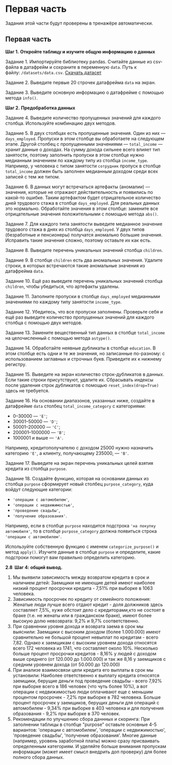 # Первая часть

Задания этой части будут проверены в тренажёре автоматически.

## Первая часть

**Шаг 1.** **Откройте таблицу и изучите общую информацию о данных**

Задание 1. Импортируйте библиотеку pandas. Считайте данные из csv-файла в датафрейм и сохраните в переменную `data`. Путь к файлу: `/datasets/data.csv`. [Скачать датасет](https://code.s3.yandex.net/datasets/data.csv)

Задание 2. Выведите первые 20 строчек датафрейма `data` на экран.

Задание 3. Выведите основную информацию о датафрейме с помощью метода `info()`.

**Шаг 2.** **Предобработка данных**

Задание 4. Выведите количество пропущенных значений для каждого столбца. Используйте комбинацию двух методов.

Задание 5. В двух столбцах есть пропущенные значения. Один из них — `days_employed`. Пропуски в этом столбце вы обработаете на следующем этапе. Другой столбец с пропущенными значениями — `total_income` — хранит данные о доходах. На сумму дохода сильнее всего влияет тип занятости, поэтому заполнить пропуски в этом столбце нужно медианным значением по каждому типу из столбца `income_type`. Например, у человека с типом занятости `сотрудник` пропуск в столбце `total_income` должен быть заполнен медианным доходом среди всех записей с тем же типом.

Задание 6. В данных могут встречаться артефакты (аномалии) — значения, которые не отражают действительность и появились по какой-то ошибке. Таким артефактом будет отрицательное количество дней трудового стажа в столбце `days_employed`. Для реальных данных это нормально. Обработайте значения в этом столбце: замените все отрицательные значения положительными с помощью метода `abs()`.

Задание 7. Для каждого типа занятости выведите медианное значение трудового стажа в днях из столбца `days_employed`. У двух типов (безработные и пенсионеры) получатся аномально большие значения. Исправить такие значения сложно, поэтому оставьте их как есть.

Задание 8. Выведите перечень уникальных значений столбца `children`.

Задание 9. В столбце `children` есть два аномальных значения. Удалите строки, в которых встречаются такие аномальные значения из датафрейма `data`.

Задание 10. Ещё раз выведите перечень уникальных значений столбца `children`, чтобы убедиться, что артефакты удалены.

Задание 11. Заполните пропуски в столбце `days_employed` медианными значениями по каждому типу занятости `income_type`.

Задание 12.  Убедитесь, что все пропуски заполнены. Проверьте себя и ещё раз выведите количество пропущенных значений для каждого столбца с помощью двух методов.

Задание 13. Замените вещественный тип данных в столбце `total_income` на целочисленный с помощью метода `astype()`.

Задание 14. Обработайте неявные дубликаты в столбце `education`. В этом столбце есть одни и те же значения, но записанные по-разному: с использованием заглавных и строчных букв. Приведите их к нижнему регистру.

Задание 15. Выведите на экран количество строк-дубликатов в данных. Если такие строки присутствуют, удалите их. Сбрасывать индексы после удаления строк дубликатов с помощью `reset_index(drop=True)` здесь не требуется.

Задание 16. На основании диапазонов, указанных ниже, создайте в датафрейме `data` столбец `total_income_category` с категориями:

- 0–30000 — `'E'`;
- 30001–50000 — `'D'`;
- 50001–200000 — `'C'`;
- 200001–1000000 — `'B'`;
- 1000001 и выше — `'A'`.

Например, кредитополучателю с доходом 25000 нужно назначить категорию `'E'`, а клиенту, получающему 235000, — `'B'`.

Задание 17. Выведите на экран перечень уникальных целей взятия кредита из столбца `purpose`.

Задание 18. Создайте функцию, которая на основании данных из столбца `purpose` сформирует новый столбец `purpose_category`, куда войдут следующие категории:

- `'операции с автомобилем'`,
- `'операции с недвижимостью'`,
- `'проведение свадьбы'`,
- `'получение образования'`.

Например, если в столбце `purpose` находится подстрока `'на покупку автомобиля'`, то в столбце `purpose_category` должна появиться строка `'операции с автомобилем'`.

Используйте собственную функцию с именем `categorize_purpose()` и метод `apply()`. Изучите данные в столбце `purpose` и определите, какие подстроки помогут вам правильно определить категорию.

**2.8  Шаг 4: общий вывод.**

1. Мы выявили зависимость между возвратом кредита в срок и наличием детей: Заемщики не имеющие детей имеют наиболее низкий процент просрочки кредита - 7,51% при выборке в 1063 человека.
2. Зависимость просрочек по кредиту от семейного положения: Женатые люди лучше всего отдают кредит - доля должников здесь составляет 7,5%, хуже обстоит дело с кредиторами,кто не состоят в браке (т.е. не женаты или в гражданском браке), имеют более высокую долю невозврата: 9,2% и 9,7% соответственно.
3. При сравнении уровня дохода и возврата заема в срок мы выяснили: Заемщики с высоким доходом (более 1.000.000) имеют сравнительно не большой процент невыплат по кредитам - всего 7,82. Однако к заемщикам с высоким уровнем дохода относятся всего 172 человека из 1741, что составляет около 10%. Несколько больше процент просрочки кредитов - 8,16% у людей с доходом выше среднего (от 120.000 до 1.000.000) и так же 8,16 у заемщиков с средним уровнем дохода (от 50.000 до 120.000)
4. При анализе взаимосвязи цели кредита его выплаты в срок мы установили: Наиболее ответственно к выплату кредита относятся заемщики, берущие деньги под проведение свадьбы - всего 7,92% при выборке всего в 186 человек (что чуть более 10%), а вот операции с недвижимостью люди оплачивают еще с меньшим процентом просрочек - 7,2% при выборке в 782 человека. Больше процент просрочек у заемщиков, берущих деньги для операций с автомобилем - 9,34% при выборке в 403 человека и для получения образования - 9,2% при выборке в 370 человек.
5. Рекомендации по улучшению сбора даннных и скоринга: При заполнении таблицы в столбце "purpose" оставьте основные 4-5 вариантов: 'операции с автомобилем', 'операции с недвижимостью', 'проведение свадьбы', 'получение образования'. Многие данные (например, уровень заработной платы) можно сразу присваивать определенным категориям. И уделяйте больше внимания пропускам информации (может имеет смысл внедрить доп проверку) для более полного сбора данных.
